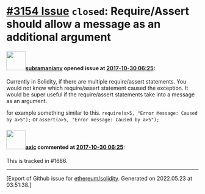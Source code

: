 # [\#3154 Issue](https://github.com/ethereum/solidity/issues/3154) `closed`: Require/Assert should allow a message as an additional argument

#### <img src="https://avatars.githubusercontent.com/u/2791921?v=4" width="50">[subramanianv](https://github.com/subramanianv) opened issue at [2017-10-30 06:25](https://github.com/ethereum/solidity/issues/3154):

Currently in Solidity, if there are multiple require/assert statements. You would not know which require/assert statement caused the exception. It would be super useful if the require/assert statements take into a message as an argument.

for example something similar to this.
`require(a>5, "Error Message: Caused by a>5");`
   or
`assert(a>5, "Error message: Caused by a>5");`


#### <img src="https://avatars.githubusercontent.com/u/20340?v=4" width="50">[axic](https://github.com/axic) commented at [2017-10-30 06:25](https://github.com/ethereum/solidity/issues/3154#issuecomment-340406407):

This is tracked in #1686.


-------------------------------------------------------------------------------



[Export of Github issue for [ethereum/solidity](https://github.com/ethereum/solidity). Generated on 2022.05.23 at 03:51:38.]
